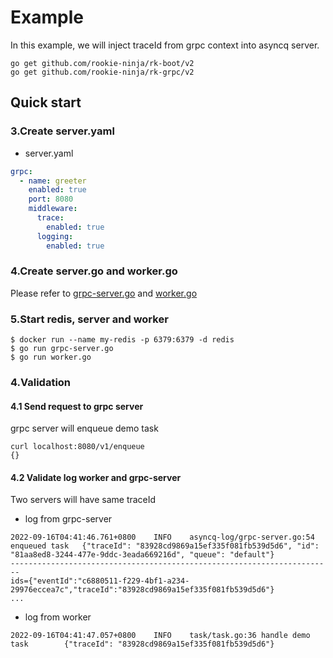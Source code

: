 # Example
In this example, we will inject traceId from grpc context into asyncq server.

```shell
go get github.com/rookie-ninja/rk-boot/v2
go get github.com/rookie-ninja/rk-grpc/v2
```

## Quick start
### 3.Create server.yaml
- server.yaml

```yaml
grpc:
  - name: greeter
    enabled: true
    port: 8080
    middleware:
      trace:
        enabled: true
      logging:
        enabled: true
```


### 4.Create server.go and worker.go
Please refer to [grpc-server.go](grpc-server.go) and [worker.go](worker.go) 

### 5.Start redis, server and worker

```shell
$ docker run --name my-redis -p 6379:6379 -d redis
$ go run grpc-server.go
$ go run worker.go
```

### 4.Validation
#### 4.1 Send request to grpc server
grpc server will enqueue demo task

```shell
curl localhost:8080/v1/enqueue
{}
```

#### 4.2 Validate log worker and grpc-server
Two servers will have same traceId

- log from grpc-server

```shell
2022-09-16T04:41:46.761+0800    INFO    asyncq-log/grpc-server.go:54    enqueued task   {"traceId": "83928cd9869a15ef335f081fb539d5d6", "id": "81aa8ed8-3244-477e-9ddc-3eada669216d", "queue": "default"}
------------------------------------------------------------------------
ids={"eventId":"c6880511-f229-4bf1-a234-29976eccea7c","traceId":"83928cd9869a15ef335f081fb539d5d6"}
...
```

- log from worker

```shell
2022-09-16T04:41:47.057+0800    INFO    task/task.go:36 handle demo task        {"traceId": "83928cd9869a15ef335f081fb539d5d6"}
```

